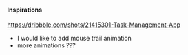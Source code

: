 #### Inspirations
https://dribbble.com/shots/21415301-Task-Management-App

* I would like to add mouse trail animation
* more animations ???